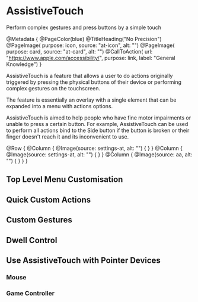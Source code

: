 # AssistiveTouch

Perform complex gestures and press buttons by a simple touch

@Metadata {
    @PageColor(blue)
    @TitleHeading("No Precision")
    @PageImage(
               purpose: icon, 
               source: "at-icon", 
               alt: "")
    @PageImage(
               purpose: card, 
               source: "at-card", 
               alt: "")
    @CallToAction(
                url: "https://www.apple.com/accessibility/",
                purpose: link, 
                label: "General Knowledge")
}

AssistiveTouch is a feature that allows a user to do actions originally triggered by pressing the physical buttons of their device or performing complex gestures on the touchscreen. 

The feature is essentially an overlay with a single element that can be expanded into a menu with actions options. 

AssistiveTouch is aimed to help people who have fine motor impairments or unable to press a certain button. For example, AssistiveTouch can be used to perform all actions bind to the Side button if the button is broken or their finger doesn't reach it and its inconvenient to use.

@Row {
    @Column {
       @Image(source: settings-at, alt: "") {
       }
    }
   @Column {
      @Image(source: settings-at, alt: "") {
      }
   }
   @Column {
      @Image(source: aa, alt: "") {
      }
   }
}

## Top Level Menu Customisation 

## Quick Custom Actions 

## Custom Gestures

## Dwell Control

## Use AssistiveTouch with Pointer Devices

### Mouse 

### Game Controller

